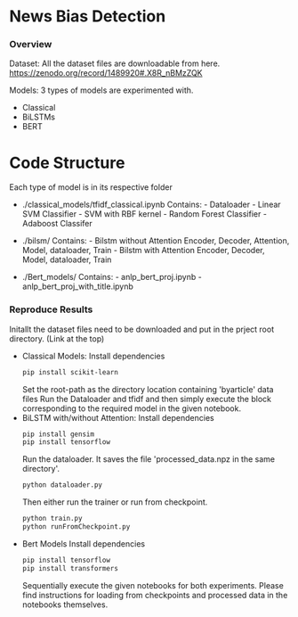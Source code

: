 # News Bias Detection

### Overview
Dataset:
All the dataset files are downloadable from here.
https://zenodo.org/record/1489920#.X8R_nBMzZQK

Models:
3 types of models are experimented with. 
  - Classical
  - BiLSTMs
  - BERT

# Code Structure
Each type of model is in its respective folder
  - ./classical_models/tfidf_classical.ipynb
        Contains:
        - Dataloader
        - Linear SVM Classifier
        - SVM with RBF kernel
        - Random Forest Classifier
        - Adaboost Classifer

  - ./bilsm/
        Contains:
        - Bilstm without Attention
            Encoder, Decoder, Attention, Model, dataloader, Train
        - Bilstm with Attention
            Encoder, Decoder, Model, dataloader, Train

  - ./Bert_models/
        Contains:
        - anlp_bert_proj.ipynb
        - anlp_bert_proj_with_title.ipynb

### Reproduce Results

Initallt the dataset files need to be downloaded and put in the prject root directory.
(Link at the top)
  - Classical Models:
    Install dependencies
    ```sh
    pip install scikit-learn
    ```
    Set the root-path as the directory location containing 'byarticle' data files
    Run the Dataloader and tfidf and then simply execute the block corresponding to the required model in the given notebook.
  - BiLSTM with/without Attention:
    Install dependencies
    ```sh
    pip install gensim
    pip install tensorflow
    ```
    Run the dataloader. It saves the file 'processed_data.npz in the same directory'.
    ```sh
    python dataloader.py
    ```
    Then either run the trainer or run from checkpoint.
    ```sh
    python train.py
    python runFromCheckpoint.py
    ```
  - Bert Models
    Install dependencies
    ```sh
    pip install tensorflow
    pip install transformers
    ```
    Sequentially execute the given notebooks for both experiments.
    Please find instructions for loading from checkpoints and processed data in the notebooks themselves.
